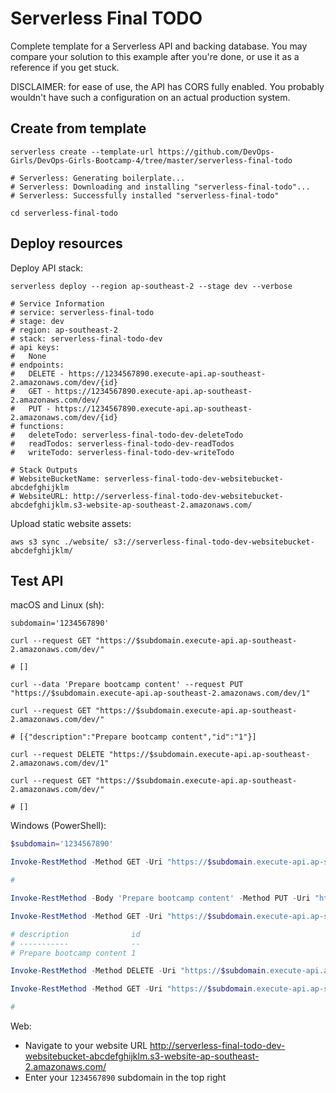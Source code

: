 # Serverless Final TODO

Complete template for a Serverless API and backing database. You may compare
your solution to this example after you're done, or use it as a reference if you
get stuck.

DISCLAIMER: for ease of use, the API has CORS fully enabled. You probably
wouldn't have such a configuration on an actual production system.

## Create from template

```shell
serverless create --template-url https://github.com/DevOps-Girls/DevOps-Girls-Bootcamp-4/tree/master/serverless-final-todo

# Serverless: Generating boilerplate...
# Serverless: Downloading and installing "serverless-final-todo"...
# Serverless: Successfully installed "serverless-final-todo"

cd serverless-final-todo
```

## Deploy resources

Deploy API stack:

```shell
serverless deploy --region ap-southeast-2 --stage dev --verbose

# Service Information
# service: serverless-final-todo
# stage: dev
# region: ap-southeast-2
# stack: serverless-final-todo-dev
# api keys:
#   None
# endpoints:
#   DELETE - https://1234567890.execute-api.ap-southeast-2.amazonaws.com/dev/{id}
#   GET - https://1234567890.execute-api.ap-southeast-2.amazonaws.com/dev/
#   PUT - https://1234567890.execute-api.ap-southeast-2.amazonaws.com/dev/{id}
# functions:
#   deleteTodo: serverless-final-todo-dev-deleteTodo
#   readTodos: serverless-final-todo-dev-readTodos
#   writeTodo: serverless-final-todo-dev-writeTodo

# Stack Outputs
# WebsiteBucketName: serverless-final-todo-dev-websitebucket-abcdefghijklm
# WebsiteURL: http://serverless-final-todo-dev-websitebucket-abcdefghijklm.s3-website-ap-southeast-2.amazonaws.com/
```

Upload static website assets:

```shell
aws s3 sync ./website/ s3://serverless-final-todo-dev-websitebucket-abcdefghijklm/
```

## Test API

macOS and Linux (sh):

```shell
subdomain='1234567890'

curl --request GET "https://$subdomain.execute-api.ap-southeast-2.amazonaws.com/dev/"

# []

curl --data 'Prepare bootcamp content' --request PUT "https://$subdomain.execute-api.ap-southeast-2.amazonaws.com/dev/1"

curl --request GET "https://$subdomain.execute-api.ap-southeast-2.amazonaws.com/dev/"

# [{"description":"Prepare bootcamp content","id":"1"}]

curl --request DELETE "https://$subdomain.execute-api.ap-southeast-2.amazonaws.com/dev/1"

curl --request GET "https://$subdomain.execute-api.ap-southeast-2.amazonaws.com/dev/"

# []
```

Windows (PowerShell):

```powershell
$subdomain='1234567890'

Invoke-RestMethod -Method GET -Uri "https://$subdomain.execute-api.ap-southeast-2.amazonaws.com/dev/"

#

Invoke-RestMethod -Body 'Prepare bootcamp content' -Method PUT -Uri "https://$subdomain.execute-api.ap-southeast-2.amazonaws.com/dev/1"

Invoke-RestMethod -Method GET -Uri "https://$subdomain.execute-api.ap-southeast-2.amazonaws.com/dev/"

# description              id
# -----------              --
# Prepare bootcamp content 1

Invoke-RestMethod -Method DELETE -Uri "https://$subdomain.execute-api.ap-southeast-2.amazonaws.com/dev/1"

Invoke-RestMethod -Method GET -Uri "https://$subdomain.execute-api.ap-southeast-2.amazonaws.com/dev/"

#
```

Web:

- Navigate to your website URL <http://serverless-final-todo-dev-websitebucket-abcdefghijklm.s3-website-ap-southeast-2.amazonaws.com/>
- Enter your `1234567890` subdomain in the top right
